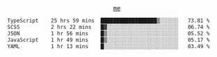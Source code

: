 <p align="center">
  <samp>
    <a href="https://yiwwhl.com">me</a>
  </samp>
</p>

<!--START_SECTION:waka-->

```txt
TypeScript    25 hrs 59 mins  ██████████████████▒░░░░░░   73.81 %
SCSS          2 hrs 22 mins   █▓░░░░░░░░░░░░░░░░░░░░░░░   06.74 %
JSON          1 hr 56 mins    █▒░░░░░░░░░░░░░░░░░░░░░░░   05.52 %
JavaScript    1 hr 49 mins    █▒░░░░░░░░░░░░░░░░░░░░░░░   05.17 %
YAML          1 hr 13 mins    █░░░░░░░░░░░░░░░░░░░░░░░░   03.49 %
```

<!--END_SECTION:waka-->